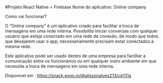 #Projeto React Native + Firebase
Nome do aplicativo: Online company

Como vai funcionar?

O “Online company” é um aplicativo criado para facilitar a troca de mensagens em uma rede interna. Possibilita iniciar conversas com qualquer usuário que esteja conectado em uma rede de conexão, de modo que todos que desejarem usar o app, necessariamente precisam estar conectados à mesma rede.

Este aplicativo pode ser usado dentro de uma empresa para facilitar a comunicação entre os funcionários ou em qualquer outro ambiente em que necessite a troca de mensagens em uma rede interna.

Disponivel em : https://snack.expo.io/@alissonalves213/ce131a
